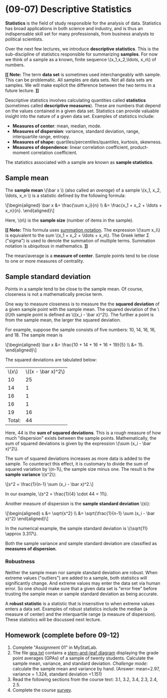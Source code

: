 # (09-07) Descriptive Statistics

**Statistics** is the field of study responsible for the analysis of
data. Statistics has broad applications in both science and industry,
and is thus an indispensable skill set for many professionals, from 
business analysts to political scientists.

Over the next few lectures, we introduce **descriptive statistics**.
This is the sub-discipline of statistics responsible for summarizing
**samples**. For now we think of a sample as a known, finite sequence
\\(x_1,x_2,\ldots, x_n\\) of numbers.

**[[ Note:** The term **data set** is sometimes used interchangeably with
sample. This can be problematic. All samples are data sets. Not all data sets
are samples. We will make explicit the difference between the two terms in a
future lecture. **]]**

Descriptive statistics involves calculating quantities called **statistics**
(sometimes called  **descriptive measures**). These are numbers that depend on
the values contained in a given data set. Statistics can provide valuable insight
into the nature of a given data set. Examples of statistics include:

* **Measures of center**: mean, median, mode.
* **Measures of dispersion**: variance, standard deviation, range,
  interquartile range, entropy.
* **Measures of shape:** quartiles/percentiles/quantiles, kurtosis, skewness.
* **Measures of dependence:** linear correlation coefficient, product-moment
  correlation coefficient.

The statistics associated with a sample are known as **sample statistics**. 

## Sample mean

The **sample mean** \\(\bar x \\) (also called an *average*) of a sample \\(x_1,
x_2, \ldots, x_n \\) is a statistic defined by the following formula:

\\[\begin{aligned}
\bar x &= \frac{\sum x_i}{n} \\\\
&= \frac{x_1 + x_2 + \ldots + x_n}{n}.
\end{aligned}\\]

Here, \\(n\\) is the **sample size** (number of items in the sample). 

**[[ Note:** This formula uses [summation notation][sum]. The expression \\(\sum
x_i\\) is equivalent to the sum \\(x_1 + x_2 + \ldots + x_n\\). The Greek letter
Σ ("sigma") is used to denote the summation of multiple terms. Summation
notation is ubiquitous in mathematics. **]]**

The mean/average is a **measure of center**. Sample points tend to be close to
one or more measures of centrality.

## Sample standard deviation

Points in a sample tend to be close to the sample mean. Of course, closeness is
not a mathematically precise term.

One way to measure closeness is to measure the the **squared deviation** of a given
sample point with the sample mean. The squared deviation of the
\\(i\\)th sample point is defined as \\((x_i - \bar x)^2\\). The further a point is
from the sample mean, the larger the squared deviation.

For example, suppose the sample consists of five numbers: 10, 14, 16, 16, and 18.
The sample mean is

\\[\begin{aligned}
\bar x
&= \frac{10 + 14 + 16 + 16 + 19}{5} \\\\
&= 15.
\end{aligned}\\]

The squared deviations are tabulated below:

<table>
  <tr>
    <td>\(x\)</td>
    <td>\((x - \bar x)^2\)</td>
  </tr>
  <tr>
    <td>10</td>
    <td>25</td>
  </tr>
  <tr>
    <td>14</td>
    <td>1</td>
  </tr>
  <tr>
    <td>16</td>
    <td>1</td>
  </tr>
  <tr>
    <td>16</td>
    <td>1</td>
  </tr>
  <tr>
    <td>19</td>
    <td>16</td>
  </tr>
  <tr>
    <td>Total:</td>
    <td>44</td>
  </tr>
</table>

Here, 44 is the **sum of squared deviations**. This is a rough measure of how much
"dispersion" exists between the sample points. Mathematically, the sum of squared 
deviations is given by the expression \\(\sum (x_i - \bar x)^2\\). 

The sum of squared deviations increases as more data is added to the sample. To
counteract this effect, it is customary to divide the sum of squared variation
by \\(n-1\\), the sample size minus one. The result is the **sample
variance** \\(s^2\\):

\\[s^2 = \frac{1}{n-1} \sum (x_i - \bar x)^2.\\]

In our example, \\(s^2 = \frac{1}{4} \cdot 44 = 11\\).

Another measure of dispersion is the **sample standard deviation** \\(s\\):

\\[\begin{aligned}
s
&= \sqrt{s^2} \\\\
&= \sqrt{\frac{1}{n-1} \sum (x_i - \bar x)^2}
\end{aligned}\\]

In the numerical example, the sample standard deviation is
\\(\sqrt{11} \approx 3.317\\).

Both the sample variance and sample standard deviation are classified as
**measures of dispersion**.

### Robustness

Neither the sample mean nor sample standard deviation are robust. When extreme
values ("outliers") are added to a sample, both statistics will significantly
change. And extreme values may enter the data set via human error. So one should
make sure that a given data set is "error free" before trusting the sample mean
or sample standard deviation as being accurate.

A **robust statistic** is a statistic that is insensitive to when extreme values
enters a data set. Examples of robust statistics include the median (a measure
of center) and the interquartile range (a measure of dispersion). These
statistics will be discussed next lecture.

## Homework (complete before 09-12)

1. Complete "Assignment 01" in MyStatLab.
2. The file [gpa.txt](static/gpa.txt) contains a
   [stem-and-leaf diagram][sl] displaying the grade point
   averages (GPAs) of a sample of twenty students. Calculate
   the sample mean, variance, and standard deviation.
  *Challenge mode*: calculate the sample mean and variance
  by hand. (Answer: <span class="spoiler">mean=2.97, variance =
  1.324, standard deviation =1.151</span>)
3. Read the following sections from the course text: 3.1, 3.2, 3.4,
   2.3, 2.4, 2.5.
4. Complete the course [survey][survey].

[sl]: https://en.wikipedia.org/wiki/Stem-and-leaf_display
[sum]: https://en.wikipedia.org/wiki/Summation
[survey]: https://goo.gl/forms/XUuqlTk7s6Hg9h642
